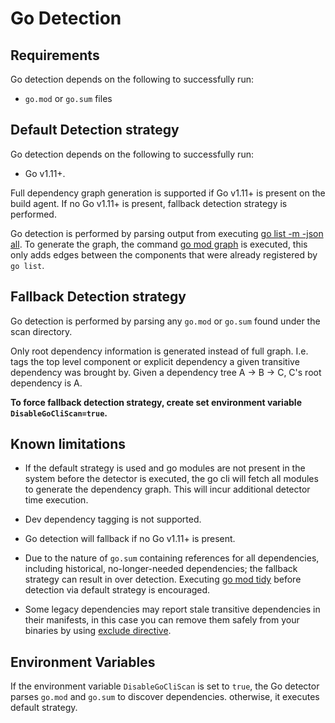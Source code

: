 # Go Detection

## Requirements

Go detection depends on the following to successfully run:

- `go.mod` or `go.sum` files

## Default Detection strategy

Go detection depends on the following to successfully run:

- Go v1.11+.

Full dependency graph generation is supported if Go v1.11+ is present on the build agent.
If no Go v1.11+ is present, fallback detection strategy is performed.

Go detection is performed by parsing output from executing [go list -m -json all](1). To generate the graph, the command [go mod graph](2) is executed, this only adds edges between the components that were already registered by `go list`.

## Fallback Detection strategy
Go detection is performed by parsing any `go.mod` or `go.sum` found under the scan directory.

Only root dependency information is generated instead of full graph.
I.e. tags the top level component or explicit dependency a given transitive dependency was brought by.
Given a dependency tree A -> B -> C, C's root dependency is A.

**To force fallback detection strategy, create set environment variable `DisableGoCliScan=true`.**

## Known limitations
- If the default strategy is used and go modules are not present in the system before the detector is executed, the go cli will fetch all modules to generate the dependency graph. This will incur additional detector time execution.

- Dev dependency tagging is not supported.

- Go detection will fallback if no Go v1.11+ is present.

- Due to the nature of `go.sum` containing references for all dependencies, including historical, no-longer-needed dependencies; the fallback strategy can result in over detection.
Executing [go mod tidy](https://go.dev/ref/mod#go-mod-tidy) before detection via default strategy is encouraged.

- Some legacy dependencies may report stale transitive dependencies in their manifests, in this case you can remove them safely from your binaries by using [exclude directive](https://go.dev/doc/modules/gomod-ref#exclude).

## Environment Variables

If the environment variable `DisableGoCliScan` is set to `true`, the Go detector parses `go.mod` and `go.sum` to discover dependencies. otherwise, it executes default strategy.

[1]: https://go.dev/ref/mod#go-list-m
[2]: https://go.dev/ref/mod#go-mod-graph

